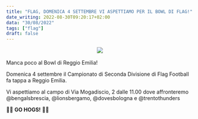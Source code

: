 ```yaml
---
title: "FLAG, DOMENICA 4 SETTEMBRE VI ASPETTIAMO PER IL BOWL DI FLAG!"
date_writing: 2022-08-30T09:20:17+02:00
data: "30/08/2022"
tags: ["flag"]
draft: false
---
```

<center>
<img class="articolo" src="../img/2022/flag_bowl_reggio_presentazione.jpg">
</center>
<br />
Manca poco al Bowl di Reggio Emilia!

Domenica 4 settembre il Campionato di Seconda Divisione di Flag Football fa tappa a Reggio Emilia.  

Vi aspettiamo al campo di Via Mogadiscio, 2 dalle 11.00 dove affronteremo @bengalsbrescia, @lionsbergamo, @dovesbologna e @trentothunders 

🐷🏈 **GO HOGS!** 🐷🏈
⁣⁣
